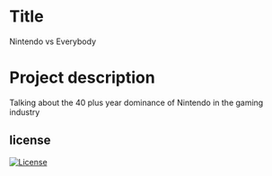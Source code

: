 # Title
Nintendo vs Everybody


# Project description

Talking about the 40 plus year dominance of Nintendo in the gaming industry



## license

[![License](https://img.shields.io/badge/License-Apache_2.0-blue.svg)](https://opensource.org/licenses/Apache-2.0)
